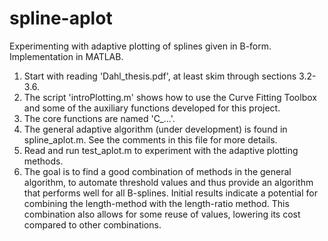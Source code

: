 # spline-aplot
Experimenting with adaptive plotting of splines given in B-form. Implementation in MATLAB.

1) Start with reading 'Dahl_thesis.pdf', at least skim through sections 3.2-3.6.
2) The script 'introPlotting.m' shows how to use the Curve Fitting Toolbox and some of the auxiliary functions developed for this project.
3) The core functions are named 'C_...'.
4) The general adaptive algorithm (under development) is found in spline_aplot.m. See the comments in this file for more details.
5) Read and run test_aplot.m to experiment with the adaptive plotting methods.
6) The goal is to find a good combination of methods in the general algorithm, to automate threshold values and thus provide an algorithm that performs well for all B-splines. Initial results indicate a potential for combining the length-method with the length-ratio method. This combination also allows for some reuse of values, lowering its cost compared to other combinations.
